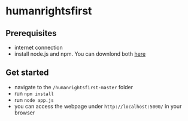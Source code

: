 # humanrightsfirst

## Prerequisites
* internet connection
* install node.js and npm. You can downlond both [here](https://www.npmjs.com/get-npm)

## Get started
* navigate to the `/humanrightsfirst-master` folder
* run `npm install`
* run `node app.js`
* you can access the webpage under `http://localhost:5000/` in your browser

